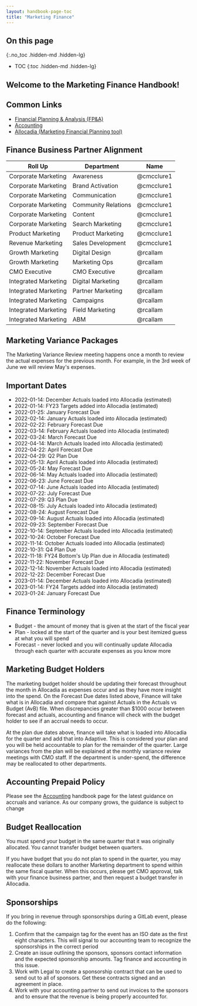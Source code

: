 ```yaml
---
layout: handbook-page-toc
title: "Marketing Finance"
---
```


## On this page
{:.no_toc .hidden-md .hidden-lg}

- TOC
{:toc .hidden-md .hidden-lg}

## Welcome to the Marketing Finance Handbook!

## Common Links
 * [Financial Planning & Analysis (FP&A)](https://about.gitlab.com/handbook/finance/financial-planning-and-analysis/)
 * [Accounting](https://about.gitlab.com/handbook/finance/accounting/)
 * [Allocadia (Marketing Financial Planning tool)](https://about.gitlab.com/handbook/marketing/strategy-performance/allocadia/)


## Finance Business Partner Alignment

| Roll Up | Department | Name |
| -------- | ---- | -------- |
| Corporate Marketing | Awareness | @cmcclure1 |
| Corporate Marketing | Brand Activation | @cmcclure1 | 
| Corporate Marketing | Communication | @cmcclure1 |
| Corporate Marketing | Community Relations | @cmcclure1 |
| Corporate Marketing | Content | @cmcclure1 |
| Corporate Marketing | Search Marketing | @cmcclure1 |
| Product Marketing | Product Marketing | @cmcclure1 |
| Revenue Marketing | Sales Development| @cmcclure1 |
| Growth Marketing | Digital Design | @rcallam |
| Growth Marketing | Marketing Ops | @rcallam |
| CMO Executive | CMO Executive | @rcallam |
| Integrated Marketing | Digital Marketing | @rcallam |
| Integrated Marketing | Partner Marketing | @rcallam |
| Integrated Marketing | Campaigns | @rcallam |
| Integrated Marketing | Field Marketing | @rcallam |
| Integrated Marketing | ABM | @rcallam |




## Marketing Variance Packages

The Marketing Variance Review meeting happens once a month to review the actual expenses for the previous month. For example, in the 3rd week of June we will review May's expenses.  

## Important Dates
* 2022-01-14: December Actuals loaded into Allocadia (estimated) 
* 2022-01-14: FY23 Targets added into Allocadia (estimated)
* 2022-01-25: January Forecast Due 
* 2022-02-14: January Actuals loaded into Allocadia (estimated)
* 2022-02-22: February Forecast Due
* 2022-03-14: February Actuals loaded into Allocadia (estimated) 
* 2022-03-24: March Forecast Due
* 2022-04-14: March Actuals loaded into Allocadia (estimated) 
* 2022-04-22: April Forecast Due
* 2022-04-29: Q2 Plan Due 
* 2022-05-13: April Actuals loaded into Allocadia (estimated) 
* 2022-05-24: May Forecast Due
* 2022-06-14: May Actuals loaded into Allocadia (estimated) 
* 2022-06-23: June Forecast Due
* 2022-07-14: June Actuals loaded into Allocadia (estimated) 
* 2022-07-22: July Forecast Due 
* 2022-07-29: Q3 Plan Due 
* 2022-08-15: July Actuals loaded into Allocadia (estimated) 
* 2022-08-24: August Forecast Due 
* 2022-09-14: August Actuals loaded into Allocadia (estimated) 
* 2022-09-23: September Forecast Due 
* 2022-10-14: September  Actuals loaded into Allocadia (estimated) 
* 2022-10-24: October Forecast Due 
* 2022-11-14: October Actuals loaded into Allocadia (estimated) 
* 2022-10-31: Q4 Plan Due 
* 2022-11-18: FY24 Bottom's Up Plan due in Allocadia (estimated)
* 2022-11-22: November Forecast Due 
* 2022-12-14: November Actuals loaded into Allocadia (estimated)
* 2022-12-22: December Forecast Due 
* 2023-01-14: December Actuals loaded into Allocadia (estimated) 
* 2023-01-14: FY24 Targets added into Allocadia (estimated)
* 2023-01-24: January Forecast Due 

## Finance Terminology

* Budget - the amount of money that is given at the start of the fiscal year
* Plan - locked at the start of the quarter and is your best itemized guess at what you will spend
* Forecast - never locked and you will continually update Allocadia through each quarter with accurate expenses as you know more

## Marketing Budget Holders

The marketing budget holder should be updating their forecast throughout the month in Allocadia as expenses occur and as they have more insight into the spend. On the Forecast Due dates listed above, Finance will take what is in Allocadia and compare that against Actuals in the Actuals vs Budget (AvB) file. When discrepancies greater than $1000 occur between forecast and actuals, accounting and finance will check with the budget holder to see if an accrual needs to occur.

At the plan due dates above, finance will take what is loaded into Allocadia for the quarter and add that into Adaptive. This is considered your plan and you will be held accountable to plan for the remainder of the quarter. Large variances from the plan will be explained at the monthly variance review meetings with CMO staff. If the department is under-spend, the difference may be reallocated to other departments. 

## Accounting Prepaid Policy

Please see the [Accounting](https://about.gitlab.com/handbook/finance/accounting/#prepaid-expense-policy) handbook page for the latest guidance on accruals and variance. As our company grows, the guidance is subject to change 

## Budget Reallocation

You must spend your budget in the same quarter that it was originally allocated. You cannot transfer budget between quarters. 

If you have budget that you do not plan to spend in the quarter, you may reallocate these dollars to another Marketing department to spend within the same fiscal quarter. When this occurs, please get CMO approval, talk with your finance business partner, and then request a budget transfer in Allocadia. 

## Sponsorships

If you bring in revenue through sponsorships during a GitLab event, please do the following: 
1. Confirm that the campaign tag for the event has an ISO date as the first eight characters. This will signal to our accounting team to recognize the sponsorships in the correct period 
2. Create an issue outlining the sponsors, sponsors contact information and the expected sponsorship amounts. Tag finance and accounting in this issue. 
3. Work with Legal to create a sponsorship contract that can be used to send out to all of sponsors. Get these contracts signed and an agreement in place.
4. Work with your accounting partner to send out invoices to the sponsors and to ensure that the revenue is being properly accounted for. 



